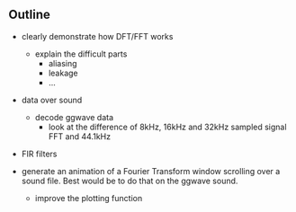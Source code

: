 ## Outline

- clearly demonstrate how DFT/FFT works
  - explain the difficult parts
    - aliasing
    - leakage
    - ...

- data over sound
  - decode ggwave data
    - look at the difference of 8kHz, 16kHz and 32kHz sampled signal FFT and 44.1kHz

- FIR filters

- generate an animation of a Fourier Transform window scrolling over a sound file. Best would be to do that on the ggwave sound.
  - improve the plotting function
